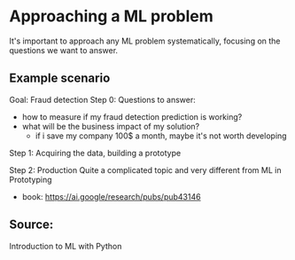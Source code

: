 # Approaching a ML problem
It's important to approach any ML problem systematically, focusing on the questions we want to answer.

## Example scenario
Goal: Fraud detection
Step 0: Questions to answer:
- how to measure if my fraud detection prediction is working?
- what will be the business impact of my solution?
    - if i save my company 100$ a month, maybe it's not worth developing

Step 1: Acquiring the data, building a prototype

Step 2: Production
Quite a complicated topic and very different from ML in Prototyping
- book: https://ai.google/research/pubs/pub43146


## Source:
Introduction to ML with Python